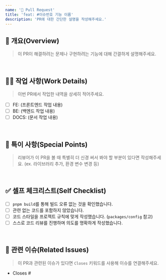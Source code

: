 ```yaml
---
name: '🚀 Pull Request'
title: 'feat: #이슈번호 기능 이름'
description: 'PR에 대한 간단한 설명을 작성해주세요.'
---
```


## 🧐 개요(Overview)

> 이 PR이 해결하려는 문제나 구현하려는 기능에 대해 간결하게 설명해주세요.

<br>

## 🧑‍💻 작업 사항(Work Details)

> 이번 PR에서 작업한 내역을 상세히 적어주세요.

- [ ] FE: (프론트엔드 작업 내용)
- [ ] BE: (백엔드 작업 내용)
- [ ] DOCS: (문서 작업 내용)

<br>

## 📝 특이 사항(Special Points)

> 리뷰어가 이 PR을 볼 때 특별히 더 신경 써서 봐야 할 부분이 있다면 작성해주세요.
> (ex. 라이브러리 추가, 환경 변수 변경 등)

<br>

## ✅ 셀프 체크리스트(Self Checklist)

- [ ] `pnpm build`를 통해 빌드 오류 없는 것을 확인했습니다.
- [ ] 관련 없는 코드를 포함하지 않았습니다.
- [ ] 코드 스타일을 프로젝트 규칙에 맞게 작성했습니다. (`packages/config` 참고)
- [ ] 스스로 코드 리뷰를 진행하며 의도를 명확하게 작성했습니다.

<br>

## 🔐 관련 이슈(Related Issues)

> 이 PR과 관련된 이슈가 있다면 `Closes` 키워드를 사용해 이슈를 연결해주세요.

- Closes #
